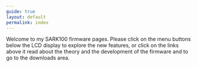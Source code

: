 ```yaml
---
guide: true
layout: default
permalink: index
---
```

Welcome to my SARK100 firmware pages. Please click on the menu buttons below the LCD display to explore the new features, or click on the links above it read about the theory and the development of the firmware and to go to the downloads area.



